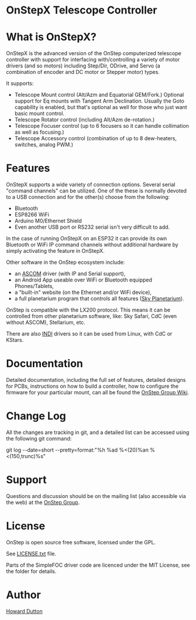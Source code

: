 OnStepX Telescope Controller
===========================

# What is OnStepX?
OnStepX is the advanced version of the OnStep computerized telescope controller with support for interfacing with/controlling a variety of motor drivers (and so motors) including Step/Dir, ODrive, and Servo (a combination of encoder and DC motor or Stepper motor) types.

It supports:
* Telescope Mount control (Alt/Azm and Equatorial GEM/Fork.)  Optional support for Eq mounts with Tangent Arm Declination.  Usually the Goto capability is enabled, but that's optional as well for those who just want basic mount control.
* Telescope Rotator control (including Alt/Azm de-rotation.)
* Telescope Focuser control (up to 6 focusers so it can handle collimation as well as focusing.)
* Telescope Accessory control (combination of up to 8 dew-heaters, switches, analog PWM.)

# Features
OnStepX supports a wide variety of connection options.  Several serial
"command channels" can be utilized. One of the these is normally devoted to a USB
connection and for the other(s) choose from the following:

* Bluetooth
* ESP8266 WiFi
* Arduino M0/Ethernet Shield
* Even another USB port or RS232 serial isn't very difficult to add.

In the case of running OnStepX on an ESP32 it can provide its own Bluetooth or WiFi IP command channels without additional hardware by simply activating the feature in OnStepX.

Other software in the OnStep ecosystem include:

* an [ASCOM](http://ascom-standards.org/) driver (with IP and Serial support),
* an Android App useable over WiFi or Bluetooth equipped Phones/Tablets,
* a "built-in" website (on the Ethernet and/or WiFi device),
* a full planetarium program that controls all features ([Sky Planetarium](http://stellarjourney.com/index.php?r=site/software_sky)).

OnStep is compatible with the LX200 protocol. This means it can be controlled
from other planetarium software, like: Sky Safari, CdC (even without ASCOM),
Stellarium, etc.

There are also [INDI](http://www.indilib.org/about.html) drivers so it can be used from Linux, with CdC or KStars.

# Documentation
Detailed documentation, including the full set of features, detailed designs for
PCBs, instructions on how to build a controller, how to configure the firmware
for your particular mount, can all be found the [OnStep Group Wiki](https://groups.io/g/onstep/wiki/home).

# Change Log
All the changes are tracking in git, and a detailed list can be accessed using the
following git command:
 
git log --date=short --pretty=format:"%h %ad %<(20)%an %<(150,trunc)%s"

# Support
Questions and discussion should be on the mailing list (also accessible via the
web) at the [OnStep Group](https://groups.io/g/onstep/).

# License
OnStep is open source free software, licensed under the GPL.

See [LICENSE.txt](./LICENSE.txt) file.

Parts of the SimpleFOC driver code are licenced under the MIT License, see the folder for details.

# Author
[Howard Dutton](http://www.stellarjourney.com)

